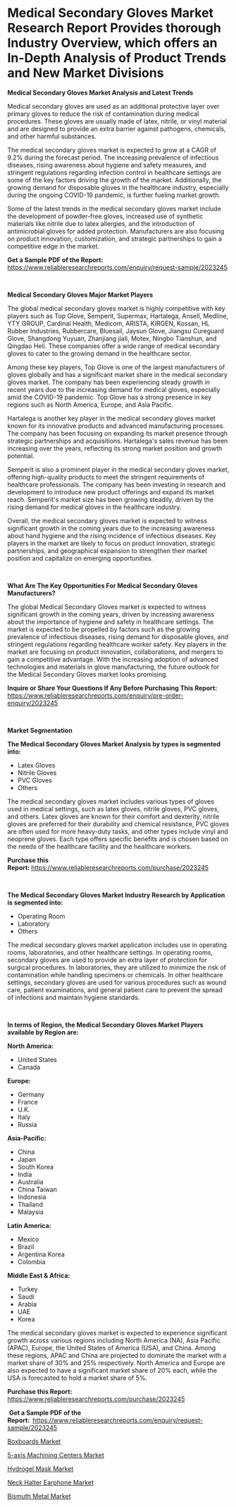 <p><h1>Medical Secondary Gloves Market Research Report Provides thorough Industry Overview, which offers an In-Depth Analysis of Product Trends and New Market Divisions</h1></p><p><strong>Medical Secondary Gloves Market Analysis and Latest Trends</strong></p>
<p><p>Medical secondary gloves are used as an additional protective layer over primary gloves to reduce the risk of contamination during medical procedures. These gloves are usually made of latex, nitrile, or vinyl material and are designed to provide an extra barrier against pathogens, chemicals, and other harmful substances.</p><p>The medical secondary gloves market is expected to grow at a CAGR of 9.2% during the forecast period. The increasing prevalence of infectious diseases, rising awareness about hygiene and safety measures, and stringent regulations regarding infection control in healthcare settings are some of the key factors driving the growth of the market. Additionally, the growing demand for disposable gloves in the healthcare industry, especially during the ongoing COVID-19 pandemic, is further fueling market growth.</p><p>Some of the latest trends in the medical secondary gloves market include the development of powder-free gloves, increased use of synthetic materials like nitrile due to latex allergies, and the introduction of antimicrobial gloves for added protection. Manufacturers are also focusing on product innovation, customization, and strategic partnerships to gain a competitive edge in the market.</p></p>
<p><strong>Get a Sample PDF of the Report:&nbsp;</strong> <a href="https://www.reliableresearchreports.com/enquiry/request-sample/2023245">https://www.reliableresearchreports.com/enquiry/request-sample/2023245</a></p>
<p>&nbsp;</p>
<p><strong>Medical Secondary Gloves Major Market Players</strong></p>
<p><p>The global medical secondary gloves market is highly competitive with key players such as Top Glove, Semperit, Supermax, Hartalega, Ansell, Medline, YTY GROUP, Cardinal Health, Medicom, ARISTA, KIRGEN, Kossan, HL Rubber Industries, Rubbercare, Bluesail, Jaysun Glove, Jiangsu Cureguard Glove, Shangdong Yuyuan, Zhanjiang jiali, Motex, Ningbo Tianshun, and Qingdao Heli. These companies offer a wide range of medical secondary gloves to cater to the growing demand in the healthcare sector.</p><p>Among these key players, Top Glove is one of the largest manufacturers of gloves globally and has a significant market share in the medical secondary gloves market. The company has been experiencing steady growth in recent years due to the increasing demand for medical gloves, especially amid the COVID-19 pandemic. Top Glove has a strong presence in key regions such as North America, Europe, and Asia Pacific.</p><p>Hartalega is another key player in the medical secondary gloves market known for its innovative products and advanced manufacturing processes. The company has been focusing on expanding its market presence through strategic partnerships and acquisitions. Hartalega's sales revenue has been increasing over the years, reflecting its strong market position and growth potential.</p><p>Semperit is also a prominent player in the medical secondary gloves market, offering high-quality products to meet the stringent requirements of healthcare professionals. The company has been investing in research and development to introduce new product offerings and expand its market reach. Semperit's market size has been growing steadily, driven by the rising demand for medical gloves in the healthcare industry.</p><p>Overall, the medical secondary gloves market is expected to witness significant growth in the coming years due to the increasing awareness about hand hygiene and the rising incidence of infectious diseases. Key players in the market are likely to focus on product innovation, strategic partnerships, and geographical expansion to strengthen their market position and capitalize on emerging opportunities.</p></p>
<p>&nbsp;</p>
<p><strong>What Are The Key Opportunities For Medical Secondary Gloves Manufacturers?</strong></p>
<p><p>The global Medical Secondary Gloves market is expected to witness significant growth in the coming years, driven by increasing awareness about the importance of hygiene and safety in healthcare settings. The market is expected to be propelled by factors such as the growing prevalence of infectious diseases, rising demand for disposable gloves, and stringent regulations regarding healthcare worker safety. Key players in the market are focusing on product innovation, collaborations, and mergers to gain a competitive advantage. With the increasing adoption of advanced technologies and materials in glove manufacturing, the future outlook for the Medical Secondary Gloves market looks promising.</p></p>
<p><strong>Inquire or Share Your Questions If Any Before Purchasing This Report:</strong> <a href="https://www.reliableresearchreports.com/enquiry/pre-order-enquiry/2023245">https://www.reliableresearchreports.com/enquiry/pre-order-enquiry/2023245</a></p>
<p>&nbsp;</p>
<p><strong>Market Segmentation</strong></p>
<p><strong>The Medical Secondary Gloves Market Analysis by types is segmented into:</strong></p>
<p><ul><li>Latex Gloves</li><li>Nitrile Gloves</li><li>PVC Gloves</li><li>Others</li></ul></p>
<p><p>The medical secondary gloves market includes various types of gloves used in medical settings, such as latex gloves, nitrile gloves, PVC gloves, and others. Latex gloves are known for their comfort and dexterity, nitrile gloves are preferred for their durability and chemical resistance, PVC gloves are often used for more heavy-duty tasks, and other types include vinyl and neoprene gloves. Each type offers specific benefits and is chosen based on the needs of the healthcare facility and the healthcare workers.</p></p>
<p><strong>Purchase this Report:&nbsp;</strong><a href="https://www.reliableresearchreports.com/purchase/2023245">https://www.reliableresearchreports.com/purchase/2023245</a></p>
<p>&nbsp;</p>
<p><strong>The Medical Secondary Gloves Market Industry Research by Application is segmented into:</strong></p>
<p><ul><li>Operating Room</li><li>Laboratory</li><li>Others</li></ul></p>
<p><p>The medical secondary gloves market application includes use in operating rooms, laboratories, and other healthcare settings. In operating rooms, secondary gloves are used to provide an extra layer of protection for surgical procedures. In laboratories, they are utilized to minimize the risk of contamination while handling specimens or chemicals. In other healthcare settings, secondary gloves are used for various procedures such as wound care, patient examinations, and general patient care to prevent the spread of infections and maintain hygiene standards.</p></p>
<p>&nbsp;</p>
<p><strong>In terms of Region, the Medical Secondary Gloves Market Players available by Region are:</strong></p>
<p>
    <p> <strong> North America: </strong>
        <ul>
            <li>United States</li>
            <li>Canada</li>
        </ul>
        </p> 
    <p> <strong> Europe: </strong>
        <ul>
            <li>Germany</li>
            <li>France</li>
            <li>U.K.</li>
            <li>Italy</li>
            <li>Russia</li>
        </ul>
        </p> 
    <p> <strong> Asia-Pacific: </strong>
        <ul>
            <li>China</li>
            <li>Japan</li>
            <li>South Korea</li>
            <li>India</li>
            <li>Australia</li>
            <li>China Taiwan</li>
            <li>Indonesia</li>
            <li>Thailand</li>
            <li>Malaysia</li>
        </ul>
        </p> 
    <p> <strong> Latin America: </strong>
        <ul>
            <li>Mexico</li>
            <li>Brazil</li>
            <li>Argentina Korea</li>
            <li>Colombia</li>
        </ul>
        </p> 
    <p> <strong> Middle East & Africa: </strong>
        <ul>
            <li>Turkey</li>
            <li>Saudi</li>
            <li>Arabia</li>
            <li>UAE</li>
            <li>Korea</li>
        </ul>
    </p>
    </p>
<p><p>The medical secondary gloves market is expected to experience significant growth across various regions including North America (NA), Asia Pacific (APAC), Europe, the United States of America (USA), and China. Among these regions, APAC and China are projected to dominate the market with a market share of 30% and 25% respectively. North America and Europe are also expected to have a significant market share of 20% each, while the USA is forecasted to hold a market share of 5%.</p></p>
<p><strong>Purchase this Report: </strong><a href="https://www.reliableresearchreports.com/purchase/2023245">https://www.reliableresearchreports.com/purchase/2023245</a></p>
<p>&nbsp;<strong>Get a Sample PDF of the Report:&nbsp;&nbsp;</strong><a href="https://www.reliableresearchreports.com/enquiry/request-sample/2023245">https://www.reliableresearchreports.com/enquiry/request-sample/2023245</a></p>
<p><strong></strong></p>
<p><p><a href="https://shimmer-gardenia-37a.notion.site/Boxboards-Market-Size-Evaluating-its-Market-Trends-Growth-and-Projections-2024-2031-736cd9b6d67741c6adac47df24e57a24">Boxboards Market</a></p><p><a href="https://unruly-ladybug-44b.notion.site/5-axis-Machining-Centers-Market-Analysis-and-Market-Size-Global-Industry-Overview-Market-Segmentat-950f75a849584a42a5ca760c76712a46">5-axis Machining Centers Market</a></p><p><a href="https://view.publitas.com/reportprime-1/hydrogel-mask-market-with-the-goal-of-estimating-the-market-size-and-future-growth-potential-of-various-market-segments-based-on-component-applications-end-user-and-region/">Hydrogel Mask Market</a></p><p><a href="https://view.publitas.com/reportprime-1/neck-halter-earphone-market-offers-provide-insightful-data-for-the-time-period-from-2024-to-2031-and-also-provide-analysis-based-on-application-type-and-region/">Neck Halter Earphone Market</a></p><p><a href="https://meowing-lemming-dd3.notion.site/Bismuth-Metal-Market-Insights-Market-Players-and-Forecast-Till-2031-8fb2a0d90d2f4142a9c773d42242fa4b">Bismuth Metal Market</a></p></p>
